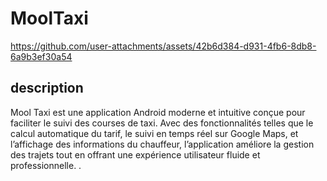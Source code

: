 # MoolTaxi 


https://github.com/user-attachments/assets/42b6d384-d931-4fb6-8db8-6a9b3ef30a54



## description
Mool Taxi est une application Android moderne et intuitive conçue pour faciliter le suivi des courses de taxi. Avec des fonctionnalités telles que le calcul automatique du tarif, le suivi en temps réel sur Google Maps, et l’affichage des informations du chauffeur, l’application améliore la gestion des trajets tout en offrant une expérience utilisateur fluide et professionnelle.
.
